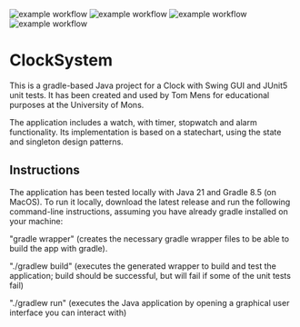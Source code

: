 ![example workflow](https://github.com/uhourri/ClockSystem/actions/workflows/gradle.yml/badge.svg)
![example workflow](https://github.com/uhourri/ClockSystem/actions/workflows/pmd.yml/badge.svg)
![example workflow](https://github.com/uhourri/ClockSystem/actions/workflows/codeql.yml/badge.svg)
![example workflow](https://github.com/uhourri/ClockSystem/actions/workflows/scorecard.yml/badge.svg)




# ClockSystem

This is a gradle-based Java project for a Clock with Swing GUI and JUnit5 unit tests. It has been created and used by Tom Mens for educational purposes at the University of Mons.

The application includes a watch, with timer, stopwatch and alarm functionality.
Its implementation is based on a statechart, using the state and singleton design patterns.


## Instructions

The application has been tested locally with Java 21 and Gradle 8.5 (on MacOS). To run it locally, download the latest release and run the following command-line instructions, assuming you have already gradle installed on your machine:

"gradle wrapper" (creates the necessary gradle wrapper files to be able to build the app with gradle).

"./gradlew build" (executes the generated wrapper to build and test the application; build should be successful, but will fail if some of the unit tests fail)

"./gradlew run" (executes the Java application by opening a graphical user interface you can interact with)
